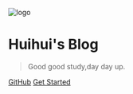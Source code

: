 ![logo](https://docsify.js.org/_media/icon.svg)

# Huihui's Blog

> Good good study,day day up.

[GitHub](https://gitee.com/huihui_teresa)
[Get Started](README)